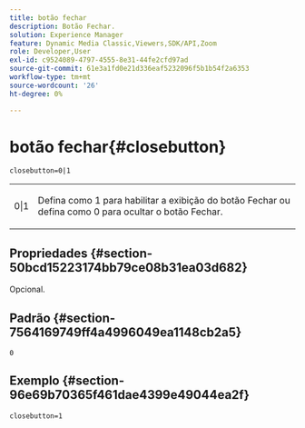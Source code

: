 ```yaml
---
title: botão fechar
description: Botão Fechar.
solution: Experience Manager
feature: Dynamic Media Classic,Viewers,SDK/API,Zoom
role: Developer,User
exl-id: c9524089-4797-4555-8e31-44fe2cfd97ad
source-git-commit: 61e3a1fd0e21d336eaf5232096f5b1b54f2a6353
workflow-type: tm+mt
source-wordcount: '26'
ht-degree: 0%

---
```


# botão fechar{#closebutton}

`closebutton=0|1`

<table id="table_9B98C97485DD4DEB8A6ECBCE8DF6B886"> 
 <tbody> 
  <tr> 
   <td colname="col1"> <p> <span class="codeph"> 0|1 </span> </p> </td> 
   <td colname="col2"> <p> Defina como <span class="codeph"> 1</span> para habilitar a exibição do botão Fechar ou defina como <span class="codeph"> 0</span> para ocultar o botão Fechar. </p> </td> 
  </tr> 
 </tbody> 
</table>

## Propriedades {#section-50bcd15223174bb79ce08b31ea03d682}

Opcional.

## Padrão {#section-7564169749ff4a4996049ea1148cb2a5}

`0`

## Exemplo {#section-96e69b70365f461dae4399e49044ea2f}

`closebutton=1`
